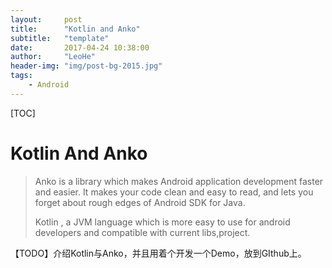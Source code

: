 ```yaml
---
layout:     post
title:      "Kotlin and Anko"
subtitle:   "template"
date:       2017-04-24 10:38:00
author:     "LeoHe"
header-img: "img/post-bg-2015.jpg"
tags:
    - Android
---
```




[TOC]

# Kotlin And Anko

> Anko is a library which makes Android application development faster and easier. It makes your code clean and easy to read, and lets you forget about rough edges of Android SDK for Java.
>
> Kotlin , a JVM language which is more easy to use for android developers and compatible with current libs,project.



【TODO】介绍Kotlin与Anko，并且用着个开发一个Demo，放到GIthub上。

